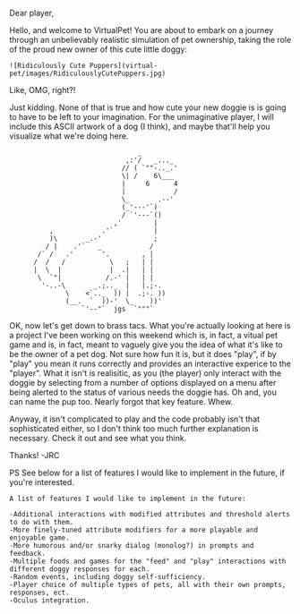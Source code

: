 Dear player, 

Hello, and welcome to VirtualPet! You are about to embark on a journey through an unbelievably realistic simulation of pet ownership, taking the role of the proud new owner of this cute little doggy:
	
	![Ridiculously Cute Puppers](virtual-pet/images/RidiculouslyCutePuppers.jpg) 

Like, OMG, right?!

Just kidding. None of that is true and how cute your new doggie is is going to have to be left to your imagination. For the unimaginative player, I will include this ASCII artwork of a dog (I think), and maybe that'll help you visualize what we're doing here.


                                    _
                                 ,:'/   _..._
                                // ( `""-.._.'
                                \| /    6\___
                                |     6      4
                                |            /
                                \_       .--'
                                (_'---'`)
                                / `'---`()
                              ,'        |
              ,            .'`          |
              )\       _.-'             ;
             / |    .'`   _            /
           /` /   .'       '.        , |
          /  /   /           \   ;   | |
          |  \  |            |  .|   | |
           \  `"|           /.-' |   | |
            '-..-\       _.;.._  |   |.;-.
                  \    <`.._  )) |  .;-. ))
                  (__.  `  ))-'  \_    ))'
                      `'--"`  jgs  `"""`

OK, now let's get down to brass tacs. What you're actually looking at here is a project I've been working on this weekend which is, in fact, a vitual pet game and is, in fact, meant to vaguely give you the idea of what it's like to be the owner of a pet dog. Not sure how fun it is, but it does "play", if by "play" you mean it runs correctly and provides an interactive experice to the "player". What it isn't is realisitic, as you (the player) only interact with the doggie by selecting from a number of options displayed on a menu after being alerted to the status of various needs the doggie has. Oh and, you can name the pup too. Nearly forgot that key feature. Whew.

Anyway, it isn't complicated to play and the code probably isn't that sophisticated either, so I don't think too much further explanation is necessary. Check it out and see what you think.

Thanks!
-JRC

PS
	  See below for a list of features I would like to implement in the future, if you're interested.
	 
~~~~~~~~~~~~~~~~~~~~~~~~~~~~~~~~~~~~~~~~~~~~~~~~~~~~~~~~~~~~~~~~~~~~~~~~~~~~~~~~~~~~~~~
A list of features I would like to implement in the future:

-Additional interactions with modified attributes and threshold alerts to do with them.
-More finely-tuned attribute modifiers for a more playable and enjoyable game.
-More humorous and/or snarky dialog (monolog?) in prompts and feedback.
-Multiple foods and games for the "feed" and "play" interactions with different doggy responses for each.
-Random events, including doggy self-sufficiency.
-Player choice of multiple types of pets, all with their own prompts, responses, ect.
-Oculus integration.